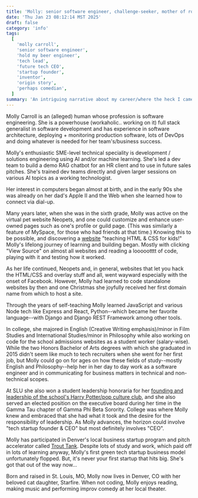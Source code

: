 ```yaml
---
title: 'Molly: senior software engineer, challenge-seeker, mother of robots'
date: 'Thu Jan 23 08:12:14 MST 2025'
draft: false
category: 'info'
tags:
  [
    'molly carroll',
    'senior software engineer',
    'hold my beer engineer',
    'tech lead',
    'future tech CEO',
    'startup founder',
    'inventor',
    'origin story',
    'perhaps comedian',
  ]
summary: 'An intriguing narrative about my career/where the heck I came from. Read on about a love of learning and leadership, what two degrees I actually earned in college and my tech startup founder experience.'
---
```


Molly Carroll is an (alleged) human whose profession is software engineering. She is a powerhouse (workaholic.. working on it) full stack generalist in software development and has experience in software architecture, deploying + monitoring production software, lots of DevOps and doing whatever is needed for her team's/business success.

Molly's enthusiastic SME-level technical speciality is development / solutions engineering using AI and/or machine learning. She's led a dev team to build a demo RAG chatbot for an HR client and to use in future sales pitches. She's trained dev teams directly and given larger sessions on various AI topics as a working technologist.

Her interest in computers began almost at birth, and in the early 90s she was already on her dad's Apple II and the Web when she learned how to connect via dial-up.

Many years later, when she was in the sixth grade, Molly was active on the virtual pet website Neopets, and one could customize and enhance user-owned pages such as one's profile or guild page. (This was similarly a feature of MySpace, for those who had friends at that time.) Knowing this to be possible, and discovering a [website](https://lissaexplains.com) "teaching HTML & CSS for kids!" Molly's lifelong journey of learning and building began. Mostly with clicking "View Source" on almost all websites and reading a loooootttt of code, playing with it and testing how it worked.

As her life continued, Neopets and, in general, websites that let you hack the HTML/CSS and overlay stuff and all, went wayward especially with the onset of Facebook. However, Molly had learned to code standalone websites by then and one Christmas she joyfully received her first domain name from which to host a site.

Through the years of self-teaching Molly learned JavaScript and various Node tech like Express and React, Python--which became her favorite language--with Django and Django REST Framework among other tools.

In college, she majored in English (Creative Writing emphasis)/minor in Film Studies and International Studies/minor in Philosophy while also working on code for the school admissions websites as a student worker (salary-wise). While the two Honors Bachelor of Arts degrees with which she graduated in 2015 didn't seem like much to tech recruiters when she went for her first job, but Molly could go on for ages on how these fields of study--mostly English and Philosophy--help her in her day to day work as a software engineer and in communicating for business matters in technical and non-technical scopes.

At SLU she also won a student leadership honoraria for her [founding and leadership of the school's Harry Potter/pop culture club](https://unewsonline.com/2012/09/let-us-introduce-you-molly-carroll/), and she also served an elected position on the executive board during her time in the Gamma Tau chapter of Gamma Phi Beta Sorority. College was where Molly knew and embraced that she had what it took and the desire for the responsibility of leadership. As Molly advances, the horizon could involve "tech startup founder & CEO" but most definitely involves "CEO".

Molly has participated in Denver's local business startup program and pitch accelerator called [Trout Tank](https://www.denversbdc.org/home-old/trout-tank-pitch-accelerator/). Despite lots of study and work, which paid off in lots of learning anyway, Molly's first green tech startup business model unfortunately flopped. But, it's never your first startup that hits big. She's got that out of the way now...

Born and raised in St. Louis, MO, Molly now lives in Denver, CO with her beloved cat daughter, Starfire. When not coding, Molly enjoys reading, making music and performing improv comedy at her local theater.

